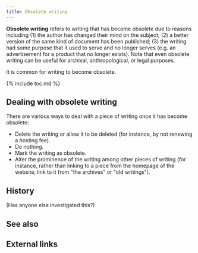 ```yaml
---
title: Obsolete writing
---
```


**Obsolete writing** refers to writing that has become obsolete due to
reasons including (1) the author has changed their mind on the
subject; (2) a better version of the same kind of document has been
published; (3) the writing had some purpose that it used to serve and
no longer serves (e.g. an advertisement for a product that no longer
exists). Note that even obsolete writing can be useful for archival,
anthropological, or legal purposes.

It is common for writing to become obsolete.

{% include toc.md %}

## Dealing with obsolete writing

There are various ways to deal with a piece of writing once it has
become obsolete:

- Delete the writing or allow it to be deleted (for instance, by not
  renewing a hosting fee).
- Do nothing.
- Mark the writing as obsolete.
- Alter the prominence of the writing among other pieces of writing
  (for instance, rather than linking to a piece from the homepage of
  the website, link to it from "the archives" or "old writings").

## History

(Has anyone else investigated this?)

## See also

## External links
